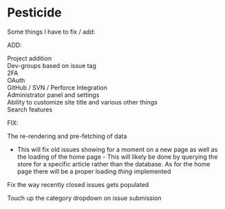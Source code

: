 # Pesticide

Some things I have to fix / add:

ADD:

Project addition<br />
Dev-groups based on issue tag<br />
2FA<br />
OAuth<br />
GitHub / SVN / Perforce Integration<br />
Administrator panel and settings<br />
Ability to customize site title and various other things<br />
Search features<br />

FIX:

The re-rendering and pre-fetching of data

-   This will fix old issues showing for a moment on a new page as well as the loading of the home page - This will likely be done by querying the store for a specific article rather than the database. As for the home page there will be a proper loading _thing_ implemented

Fix the way recently closed issues gets populated

Touch up the category dropdown on issue submission
